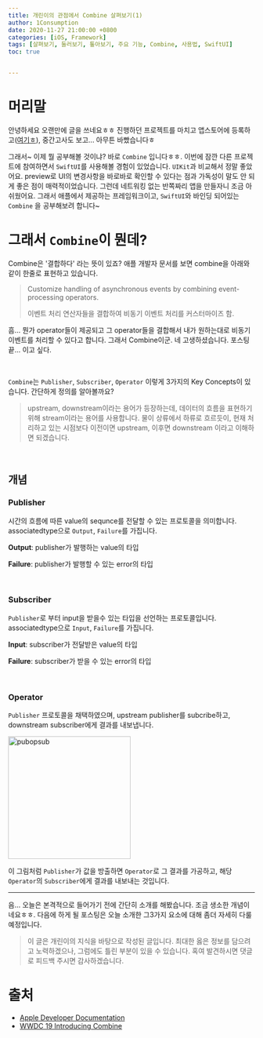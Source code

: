 ```yaml
---
title: 개린이의 관점에서 Combine 살펴보기(1)
author: 1Consumption
date: 2020-11-27 21:00:00 +0800
categories: [iOS, Framework]
tags: [살펴보기, 둘러보기, 톺아보기, 주요 기능, Combine, 사용법, SwiftUI]
toc: true


---
```


# 머리말

안녕하세요 오랜만에 글을 쓰네요ㅎㅎ 진행하던 프로젝트를 마치고 앱스토어에 등록하고([여기ㅎ](https://apps.apple.com/kr/app/idillust/id1541265662)), 중간고사도 보고... 아무튼 바빴습니다ㅎ

그래서~ 이제 뭘 공부해볼 것이냐? 바로 `Combine` 입니다ㅎㅎ. 이번에 잠깐 다른 프로젝트에 참여하면서 `SwiftUI`를 사용해볼 경험이 있었습니다. `UIKit`과 비교해서 정말 좋았어요. preview로 UI의 변경사항을 바로바로 확인할 수 있다는 점과 가독성이 말도 안 되게 좋은 점이 매력적이었습니다. 그런데 네트워킹 없는 반쪽짜리 앱을 만들자니 조금 아쉬웠어요. 그래서 애플에서 제공하는 프레임워크이고, `SwiftUI`와 바인딩 되어있는  `Combine` 을 공부해보려 합니다~

# 그래서 `Combine`이 뭔데?

Combine은 '결합하다' 라는 뜻이 있죠? 애플 개발자 문서를 보면 combine을 아래와 같이 한줄로 표현하고 있습니다.

> Customize handling of asynchronous events by combining event-processing operators.
>
> 이벤트 처리 연산자들을 결합하여 비동기 이벤트 처리를 커스터마이즈 함.

흠... 뭔가 operator들이 제공되고 그 operator들을 결합해서 내가 원하는대로 비동기 이벤트를 처리할 수 있다고 합니다. 그래서 Combine이군. 네 고생하셨습니다. 포스팅 끝... 이고 싶다.

<br>

`Combine`는 `Publisher`, `Subscriber`, `Operator` 이렇게 3가지의 Key Concepts이 있습니다. 간단하게 정의를 알아볼까요?

> upstream, downstream이라는 용어가 등장하는데, 데이터의 흐름을 표현하기 위해 stream이라는 용어를 사용합니다. 물이 상류에서 하류로 흐르듯이, 현재 처리하고 있는 시점보다 이전이면 upstream, 이후면 downstream 이라고 이해하면 되겠습니다.

<br>

## 개념

### Publisher

시간의 흐름에 따른 value의 sequnce를 전달할 수 있는 프로토콜을 의미합니다. associatedtype으로 `Output`, `Failure`를 가집니다.

**Output**: publisher가 발행하는 value의 타입

**Failure**: publisher가 발행할 수 있는 error의 타입

<br>

### Subscriber

`Publisher`로 부터 input을 받을수 있는 타입을 선언하는 프로토콜입니다. associatedtype으로 `Input`, `Failure`를 가집니다.

**Input**: subscriber가 전달받은 value의 타입

**Failure**: subscriber가 받을 수 있는 error의 타입

<br>

### Operator

`Publisher` 프로토콜을 채택하였으며, upstream publisher를 subcribe하고, downstream subscriber에게 결과를 내보냅니다.

<img width="250" alt="pubopsub" src="https://user-images.githubusercontent.com/37682858/101273340-ba6af480-37d7-11eb-8d1f-b973bed4ccb3.png">

이 그림처럼 `Publisher`가 값을 방출하면 `Operator`로 그 결과를 가공하고, 해당 `Operator`의 `Subscriber`에게 결과를 내보내는 것입니다. 

------------------------------------------

음... 오늘은 본격적으로 들어가기 전에 간단히 소개를 해봤습니다. 조금 생소한 개념이네요ㅎㅎ. 다음에 하게 될 포스팅은 오늘 소개한 그3가지 요소에 대해 좀더 자세히 다룰 예정입니다.

> 이 글은 개린이의 지식을 바탕으로 작성된 글입니다. 최대한 옳은 정보를 담으려고 노력하겠으나, 그럼에도 틀린 부분이 있을 수 있습니다. 혹여 발견하시면 댓글로 피드백 주시면 감사하겠습니다.

# 출처

* [Apple Developer Documentation](https://developer.apple.com/documentation/combine)
* [WWDC 19 Introducing Combine](https://developer.apple.com/videos/play/wwdc2019/722/)